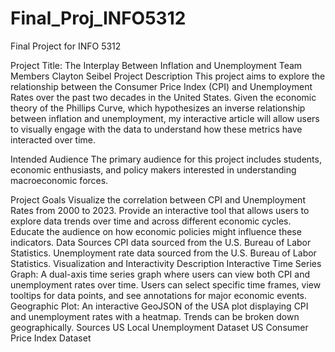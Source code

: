# Final_Proj_INFO5312
Final Project for INFO 5312

Project Title: The Interplay Between Inflation and Unemployment
Team Members
Clayton Seibel
Project Description
This project aims to explore the relationship between the Consumer Price Index (CPI) and Unemployment Rates over the past two decades in the United States. Given the economic theory of the Phillips Curve, which hypothesizes an inverse relationship between inflation and unemployment, my interactive article will allow users to visually engage with the data to understand how these metrics have interacted over time.

Intended Audience
The primary audience for this project includes students, economic enthusiasts, and policy makers interested in understanding macroeconomic forces.

Project Goals
Visualize the correlation between CPI and Unemployment Rates from 2000 to 2023.
Provide an interactive tool that allows users to explore data trends over time and across different economic cycles.
Educate the audience on how economic policies might influence these indicators.
Data Sources
CPI data sourced from the U.S. Bureau of Labor Statistics.
Unemployment rate data sourced from the U.S. Bureau of Labor Statistics.
Visualization and Interactivity Description
Interactive Time Series Graph: A dual-axis time series graph where users can view both CPI and unemployment rates over time. Users can select specific time frames, view tooltips for data points, and see annotations for major economic events.
Geographic Plot: An interactive GeoJSON of the USA plot displaying CPI and unemployment rates with a heatmap. Trends can be broken down geographically.
Sources
US Local Unemployment Dataset
US Consumer Price Index Dataset

